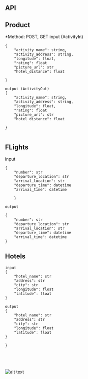 ## API

## Product
*Method: POST, GET
input (ActivityIn)
```
{
    "activity_name": string,
    "activity_address": string,
    "longitude": float,
    "rating": float
    "picture_url": str
    "hotel_distance": float

}

output (ActivityOut)
{
    "activity_name": string,
    "activity_address": string,
    "longitude": float,
    "rating": float
    "picture_url": str
    "hotel_distance": float

}


```
## FLights
input
```
{
    "number": str
    "departure_location": str
    "arrival_location": str
    "departure_time": datetime
    "arrival_time": datetime

    }

output

{
    "number": str
    "departure_location": str
    "arrival_location": str
    "departure_time": datetime
    "arrival_time": datetime
}
```

## Hotels
```
input
{
    "hotel_name": str
    "address": str
    "city": str
    "longitude": float
    "latitude": float
}

output
{
    "hotel_name": str
    "address": str
    "city": str
    "longitude": float
    "latitude": float
}

}





```
![alt text](https://github.com/vickivic08/Travel-Makers/blob/victoria_branch/Main-Page.png?raw=true)
